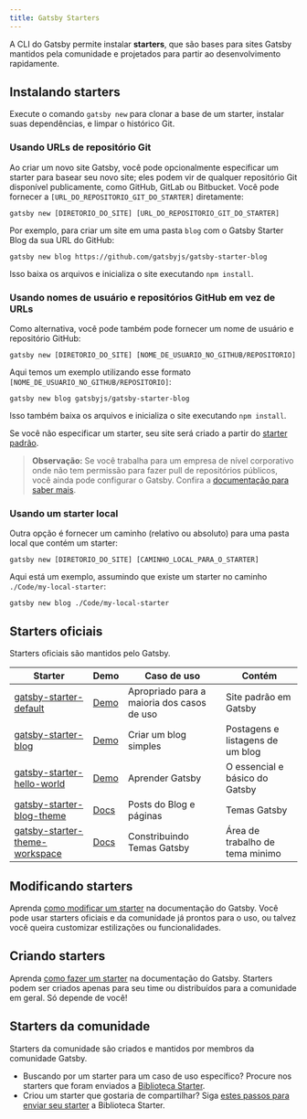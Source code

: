 ```yaml
---
title: Gatsby Starters
---
```


A CLI do Gatsby permite instalar **starters**, que são bases para sites Gatsby mantidos pela comunidade e projetados para partir ao desenvolvimento rapidamente.

## Instalando starters

Execute o comando `gatsby new` para clonar a base de um starter, instalar suas dependências, e limpar o histórico Git.

### Usando URLs de repositório Git

Ao criar um novo site Gatsby, você pode opcionalmente especificar um starter para basear seu novo site; eles podem vir de qualquer repositório Git disponível publicamente, como GitHub, GitLab ou Bitbucket. Você pode fornecer a `[URL_DO_REPOSITORIO_GIT_DO_STARTER]` diretamente:

```shell
gatsby new [DIRETORIO_DO_SITE] [URL_DO_REPOSITORIO_GIT_DO_STARTER]
```

Por exemplo, para criar um site em uma pasta `blog` com o Gatsby Starter Blog da sua URL do GitHub:

```shell
gatsby new blog https://github.com/gatsbyjs/gatsby-starter-blog
```

Isso baixa os arquivos e inicializa o site executando `npm install`. 

### Usando nomes de usuário e repositórios GitHub em vez de URLs

Como alternativa, você pode também pode fornecer um nome de usuário e repositório GitHub:

```shell
gatsby new [DIRETORIO_DO_SITE] [NOME_DE_USUARIO_NO_GITHUB/REPOSITORIO]
```

Aqui temos um exemplo utilizando esse formato `[NOME_DE_USUARIO_NO_GITHUB/REPOSITORIO]`:

```shell
gatsby new blog gatsbyjs/gatsby-starter-blog
```

Isso também baixa os arquivos e inicializa o site executando `npm install`.

Se você não especificar um starter, seu site será criado a partir do [starter padrão](https://github.com/gatsbyjs/gatsby-starter-default).


> **Observação:** Se você trabalha para um empresa de nível corporativo onde não tem permissão para fazer pull de repositórios públicos, você ainda pode configurar o Gatsby. Confira a [documentação para saber mais](/docs/setting-up-gatsby-without-gatsby-new/).

### Usando um starter local

Outra opção é fornecer um caminho (relativo ou absoluto) para uma pasta local que contém um starter:

```shell
gatsby new [DIRETORIO_DO_SITE] [CAMINHO_LOCAL_PARA_O_STARTER]
```

Aqui está um exemplo, assumindo que existe um starter no caminho `./Code/my-local-starter`:

```shell
gatsby new blog ./Code/my-local-starter
```

## Starters oficiais

Starters oficiais são mantidos pelo Gatsby.

| Starter                                                                              | Demo                                                         | Caso de uso                                | Contém                           |
| ------------------------------------------------------------------------------------ | ------------------------------------------------------------ | ------------------------------------------ | -------------------------------- |
| [gatsby-starter-default](https://github.com/gatsbyjs/gatsby-starter-default)         | [Demo](https://gatsby-starter-default-demo.netlify.com/)     | Apropriado para a maioria dos casos de uso | Site padrão em Gatsby            |
| [gatsby-starter-blog](https://github.com/gatsbyjs/gatsby-starter-blog)               | [Demo](https://gatsby-starter-blog-demo.netlify.com/)        | Criar um blog simples                      | Postagens e listagens de um blog |
| [gatsby-starter-hello-world](https://github.com/gatsbyjs/gatsby-starter-hello-world) | [Demo](https://gatsby-starter-hello-world-demo.netlify.com/) | Aprender Gatsby                            | O essencial e básico do Gatsby   |
| [gatsby-starter-blog-theme](https://github.com/gatsbyjs/gatsby-starter-blog-theme)           | [Docs](/docs/themes/getting-started/)                        | Posts do Blog e páginas           | Temas Gatsby                |
| [gatsby-starter-theme-workspace](https://github.com/gatsbyjs/gatsby-starter-theme-workspace) | [Docs](/docs/themes/building-themes/)                        | Constribuindo Temas Gatsby         | Área de trabalho de tema minimo      |

## Modificando starters

Aprenda [como modificar um starter](/docs/modifying-a-starter/) na documentação do Gatsby. Você pode usar starters oficiais e da comunidade já prontos para o uso, ou talvez você queira customizar estilizações ou funcionalidades.

## Criando starters

Aprenda [como fazer um starter](/docs/creating-a-starter/) na documentação do Gatsby. Starters podem ser criados apenas para seu time ou distribuídos para a comunidade em geral. Só depende de você!

## Starters da comunidade

Starters da comunidade são criados e mantidos por membros da comunidade Gatsby.

- Buscando por um starter para um caso de uso específico? Procure nos starters que foram enviados a [Biblioteca Starter](/starters/).
- Criou um starter que gostaria de compartilhar? Siga [estes passos para enviar seu starter](/contributing/submit-to-starter-library/) a Biblioteca Starter.
